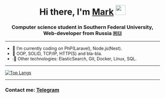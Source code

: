 <h1 align="center">Hi there, I'm <a href="https://t.me/YokoLit" target="_blank">Mark</a> 
<img src="https://github.com/blackcater/blackcater/raw/main/images/Hi.gif" height="32"></h1>
<h3 align="center">Computer science student in Southern Federal University, Web-developer from Russia 🇷🇺</h3>

____

- :elephant: I’m currently coding on PhP(Laravel), Node.js(Nest).
- :wrench: OOP, SOLID, TCP/IP, HTTP(S) and bla-bla.
- :🔭 Other technologies: ElasticSearch, Git, Docker, Linux, SQL. 

____

[![Top Langs](https://github-readme-stats.vercel.app/api/top-langs/?username=YokoLitner&layout=compact&theme=dark)](https://github.com/anuraghazra/github-readme-stats)

____

<h3>Contact me: <a href="https://t.me/YokoLit" target="_blank">Telegram</a></h3>
